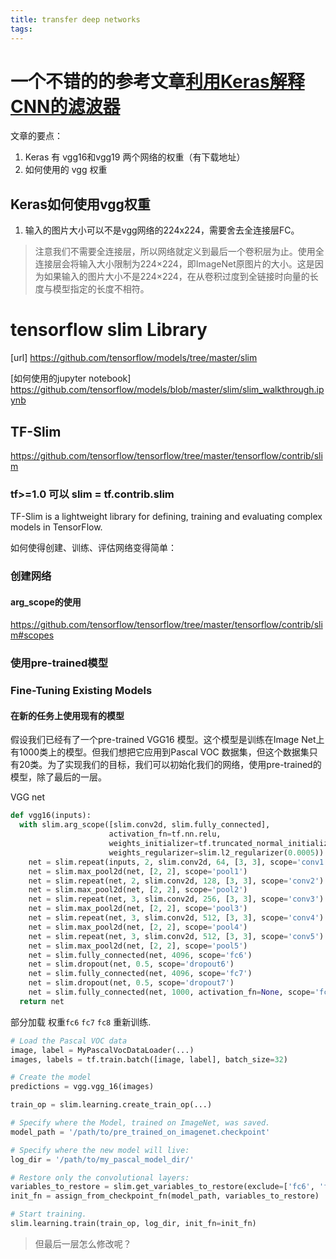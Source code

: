 ```yaml
---
title: transfer deep networks
tags:
---
```


# 一个不错的的参考文章[利用Keras解释CNN的滤波器](http://keras-cn.readthedocs.io/en/latest/blog/cnn_see_world/)

文章的要点：
1. Keras 有 vgg16和vgg19 两个网络的权重（有下载地址）
2. 如何使用的 vgg 权重


## Keras如何使用vgg权重
1. 输入的图片大小可以不是vgg网络的224x224，需要舍去全连接层FC。

> 注意我们不需要全连接层，所以网络就定义到最后一个卷积层为止。使用全连接层会将输入大小限制为224×224，即ImageNet原图片的大小。这是因为如果输入的图片大小不是224×224，在从卷积过度到全链接时向量的长度与模型指定的长度不相符。



# tensorflow slim Library
[url]
https://github.com/tensorflow/models/tree/master/slim

[如何使用的jupyter notebook]
https://github.com/tensorflow/models/blob/master/slim/slim_walkthrough.ipynb


## TF-Slim
https://github.com/tensorflow/tensorflow/tree/master/tensorflow/contrib/slim
### tf>=1.0 可以 slim = tf.contrib.slim

TF-Slim is a lightweight library for defining, training and evaluating complex models in TensorFlow. 

如何使得创建、训练、评估网络变得简单：


### 创建网络

#### arg_scope的使用
https://github.com/tensorflow/tensorflow/tree/master/tensorflow/contrib/slim#scopes


### 使用pre-trained模型

### Fine-Tuning Existing Models

#### 在新的任务上使用现有的模型
假设我们已经有了一个pre-trained VGG16 模型。这个模型是训练在Image Net上有1000类上的模型。但我们想把它应用到Pascal VOC 数据集，但这个数据集只有20类。为了实现我们的目标，我们可以初始化我们的网络，使用pre-trained的模型，除了最后的一层。

VGG net
``` python
def vgg16(inputs):
  with slim.arg_scope([slim.conv2d, slim.fully_connected],
                      activation_fn=tf.nn.relu,
                      weights_initializer=tf.truncated_normal_initializer(0.0, 0.01),
                      weights_regularizer=slim.l2_regularizer(0.0005)):
    net = slim.repeat(inputs, 2, slim.conv2d, 64, [3, 3], scope='conv1')
    net = slim.max_pool2d(net, [2, 2], scope='pool1')
    net = slim.repeat(net, 2, slim.conv2d, 128, [3, 3], scope='conv2')
    net = slim.max_pool2d(net, [2, 2], scope='pool2')
    net = slim.repeat(net, 3, slim.conv2d, 256, [3, 3], scope='conv3')
    net = slim.max_pool2d(net, [2, 2], scope='pool3')
    net = slim.repeat(net, 3, slim.conv2d, 512, [3, 3], scope='conv4')
    net = slim.max_pool2d(net, [2, 2], scope='pool4')
    net = slim.repeat(net, 3, slim.conv2d, 512, [3, 3], scope='conv5')
    net = slim.max_pool2d(net, [2, 2], scope='pool5')
    net = slim.fully_connected(net, 4096, scope='fc6')
    net = slim.dropout(net, 0.5, scope='dropout6')
    net = slim.fully_connected(net, 4096, scope='fc7')
    net = slim.dropout(net, 0.5, scope='dropout7')
    net = slim.fully_connected(net, 1000, activation_fn=None, scope='fc8')
  return net
```

部分加载 权重`fc6` `fc7` `fc8` 重新训练.
``` python
# Load the Pascal VOC data
image, label = MyPascalVocDataLoader(...)
images, labels = tf.train.batch([image, label], batch_size=32)

# Create the model
predictions = vgg.vgg_16(images)

train_op = slim.learning.create_train_op(...)

# Specify where the Model, trained on ImageNet, was saved.
model_path = '/path/to/pre_trained_on_imagenet.checkpoint'

# Specify where the new model will live:
log_dir = '/path/to/my_pascal_model_dir/'

# Restore only the convolutional layers:
variables_to_restore = slim.get_variables_to_restore(exclude=['fc6', 'fc7', 'fc8'])
init_fn = assign_from_checkpoint_fn(model_path, variables_to_restore)

# Start training.
slim.learning.train(train_op, log_dir, init_fn=init_fn)
```

> 但最后一层怎么修改呢？

